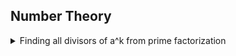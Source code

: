 ## Number Theory
<details>
<summary>  
    Finding all divisors of a^k from prime factorization
</summary>
    
```cpp
vector<pair<ll, ll>> primes;
vll d;
 
vll All_Div(ll n, ll k){
    primes.clear();
    d.clear();
    for(ll p = 2; p * p <= n; p++){
        if(n % p == 0){
            ll cnt = 0;
            while(n % p == 0) cnt++, n /= p;
            primes.push_back({p, cnt * k});
        }
    }
    if(n > 1){
        primes.push_back({n, k});
    }
 
    d.push_back(1);
    for(ll i = 0; i < primes.size(); i++){
        ll Size = d.size();
        ll p_pow = 1;
        for(ll j = 0; j < primes[i].second; j++){
            p_pow *= primes[i].first;
            for(ll i = 0; i < Size; i++){
                d.push_back(d[i] * p_pow);
            }
        }
    }
 
    sort(all(d));
    return d;
}
```
</details>
